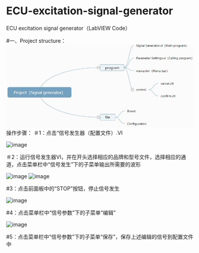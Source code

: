 # ECU-excitation-signal-generator
ECU excitation signal generator（LabVIEW Code）

#一、Project structure：
![image](https://github.com/zhengxj96/ECU-excitation-signal-generator/blob/main/Project%20structure.JPG)
操作步骤：
＃1：点击“信号发生器（配置文件）.VI

![image](https://user-images.githubusercontent.com/82930610/115516841-19c62e80-a2b9-11eb-82f2-48defa9e67ca.png)

＃2：运行信号发生器VI，并在开头选择相应的品牌和型号文件，选择相应的通道，点击菜单栏中“信号发生”下的子菜单输出所需要的波形

![image](https://user-images.githubusercontent.com/82930610/115517089-5c880680-a2b9-11eb-86bd-3246e627f3c8.png)
![image](https://user-images.githubusercontent.com/82930610/115517153-6b6eb900-a2b9-11eb-85af-6beda8d53c33.png)

#3：点击前面板中的“STOP”按钮，停止信号发生

![image](https://user-images.githubusercontent.com/82930610/115517332-9d801b00-a2b9-11eb-838b-328117be73e0.png)

#4：点击菜单栏中“信号参数”下的子菜单“编辑”

![image](https://user-images.githubusercontent.com/82930610/115517489-c30d2480-a2b9-11eb-8cf6-5d7092619e2f.png)

#5：点击菜单栏中“信号参数”下的子菜单“保存”，保存上述编辑的信号到配置文件中


